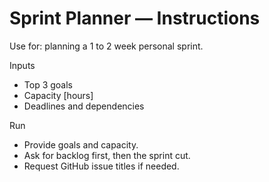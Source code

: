# Sprint Planner — Instructions

Use for: planning a 1 to 2 week personal sprint.

Inputs
- Top 3 goals
- Capacity [hours]
- Deadlines and dependencies

Run
- Provide goals and capacity.
- Ask for backlog first, then the sprint cut.
- Request GitHub issue titles if needed.
